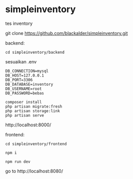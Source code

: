 # simpleinventory
tes inventory

git clone https://github.com/blackalder/simpleinventory.git

backend:
```
cd simpleinventory/backend
```

sesuaikan .env
```
DB_CONNECTION=mysql
DB_HOST=127.0.0.1
DB_PORT=3306
DB_DATABASE=inventory
DB_USERNAME=root
DB_PASSWORD=bebas
```
```
composer install
php artisan migrate:fresh
php artisan storage:link
php artisan serve
```
http://localhost:8000/

frontend:
```
cd simpleinventory/frontend

npm i

npm run dev
```
go to http://localhost:8080/
